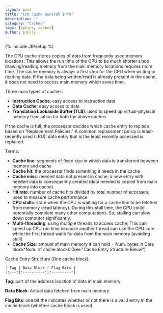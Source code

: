 ```yaml
---
layout: post
title: "CPU Cache General Info"
description: ""
category: "Caches"
tags: [sphynx, caches]
author: pjolly
---
```

{% include JB/setup %}

The CPU cache stores copies of data from frequently used memory locations. This allows the run time of the CPU to be much shorter since drawing/reading memory from the main memory locations requires more time. The cache memory is always a first step for the CPU when writing or reading data. If the data being written/read is already present in the cache, it does not need to access main memory which saves time.

Three main types of caches:

- **Instruction Cache**: easy access to instruction data
- **Data Cache**: easy access to data
- **Translation Lookaside Buffer (TLB)**: used to speed up virtual-physical memory translation for both the above caches

If the cache is full, the processor decides which cache entry to replace based on "Replacement Policies." A common replacement policy is least-recently used (LRU): data entry that is the least recently accessed is replaced.

Terms:

- **Cache line**: segments of fixed size in which data is transferred between memory and cache
- **Cache hit**: the processor finds something it needs in the cache
- **Cache miss**: needed data not present in cache; a new entry with needed data is consequently created (data needed is copied from main memory into cache)
- **Hit rate**: number of cache hits divided by total number of accesses; used to measure cache performance
- **CPU stalls**: state when the CPU is waiting for a cache line to be fetched from memory (read latency). During this stall time, the CPU could potentially complete many other computations. So, stalling can slow down computer significantly.
- **Multi-threading**: using multiple threads to access cache; This can speed up CPU run time because another thread can use the CPU core while the first thread waits for data from the main memory (avoiding stall).
- **Cache Size**: amount of main memory it can hold = Num. bytes in Data block*Num. of cache blocks (See "Cache Entry Structure Below")

Cache Entry Structure (One cache block):

```
| Tag | Data Block | Flag Bits |
|:---:|:----------:|:---------:|
```

**Tag**: part of the address location of data in main memory

**Data Block**: Actual data fetched from main memory

**Flag Bits**: one bit the indicates whether or not there is a valid entry in the cache block (whether cache block is used) 
